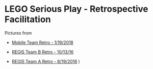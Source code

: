 # LEGO Serious Play - Retrospective Facilitation
Pictures from 


- [Mobile Team Retro - 1/19/2018](https://www.flickr.com/gp/47333097@N08/339o5m)

- [REGIS Team B Retro - 10/13/16]( https://www.flickr.com/gp/47333097@N08/r6oq19 )

- [REGIS Team A Retro - 8/19/2016]( https://www.flickr.com/gp/47333097@N08/xj144h )
)
